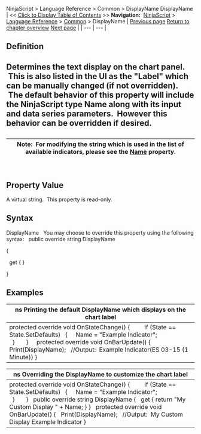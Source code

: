 ﻿
NinjaScript \> Language Reference \> Common \> DisplayName
DisplayName
| \<\< [Click to Display Table of Contents](indicator_displayname.md) \>\> **Navigation:**     [NinjaScript](ninjascript-1.md) \> [Language Reference](language_reference_wip-1.md) \> [Common](common-1.md) \> DisplayName | [Previous page](description-1.md) [Return to chapter overview](common-1.md) [Next page](isvisible-1.md) |
| --- | --- |
## Definition
## Determines the text display on the chart panel.  This is also listed in the UI as the "Label" which can be manually changed (if not overridden).  The default behavior of this property will include the NinjaScript type Name along with its input and data series parameters.  However this behavior can be overridden if desired.
## 
| Note:  For modifying the string which is used in the list of available indicators, please see the [Name](name-1.md) property. |
| --- |
 
## Property Value
A virtual string.  This property is read\-only.
 
## Syntax
DisplayName
 
You may choose to override this property using the following syntax:
 
public override string DisplayName  

{  

   get { }  

}
 
## 
## Examples
| ns Printing the default DisplayName which displays on the chart label |
| --- |
| protected override void OnStateChange() {          if (State \=\= State.SetDefaults)    {      Name \= "Example Indicator";                        }       }     protected override void OnBarUpdate() {    Print(DisplayName);   //Output:  Example Indicator(ES 03\-15 (1 Minute)) } |

| ns Overriding the DisplayName to customize the chart label |
| --- |
| protected override void OnStateChange() {          if (State \=\= State.SetDefaults)    {      Name \= "Example Indicator";                        }       }   public override string DisplayName {    get { return "My Custom Display " \+ Name; } }   protected override void OnBarUpdate() {    Print(DisplayName);   //Output:  My Custom Display Example Indicator } |

